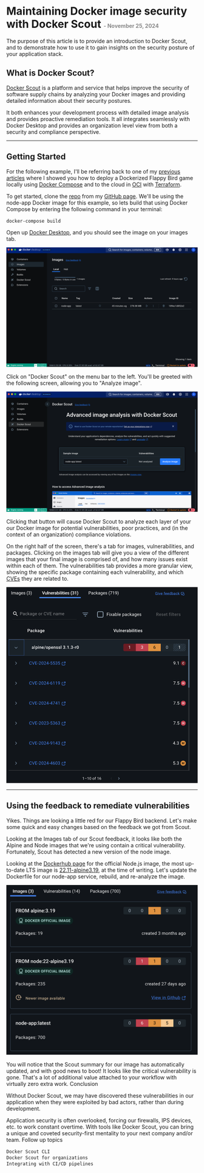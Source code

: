 # Maintaining Docker image security with Docker Scout <span style="opacity:0.5;margin:0;padding:0;font-size:14px;">- November 25, 2024</span>

The purpose of this article is to provide an introduction to Docker Scout, and to demonstrate how to use it to gain insights on the security posture of your application stack.

## What is Docker Scout?

[Docker Scout](https://docs.docker.com/scout/) is a platform and service that helps improve the security of software supply chains by analyzing your Docker images and providing detailed information about their security postures.

It both enhances your development process with detailed image analysis and provides proactive remediation tools. It all integrates seamlessly with Docker Desktop and provides an organization level view from both a security and compliance perspective.

<hr>

## Getting Started

For the following example, I'll be referring back to one of my [previous articles](/blog/?post=oracle-oci-flappy-bird) where I showed you how to deploy a Dockerized Flappy Bird game locally using [Docker Compose](https://docs.docker.com/compose/) and to the cloud in [OCI](https://www.oracle.com/cloud/) with [Terraform](https://www.terraform.io/). 

To get started, clone the [repo](https://github.com/GethosTheWalrus/game-backend-oracle-db) from my [GitHub page](https://github.com/GethosTheWalrus). We'll be using the node-app Docker image for this example, so lets build that using Docker Compose by entering the following command in your terminal:

```
docker-compose build
```

Open up [Docker Desktop](https://www.docker.com/products/docker-desktop/), and you should see the image on your images tab.

<div class="blog-content-block">
    <img src="/img/blog/1732559717461.png" />
</div>

Click on "Docker Scout" on the menu bar to the left. You'll be greeted with the following screen, allowing you to "Analyze image".

<div class="blog-content-block">
    <img src="/img/blog/1732559803602.png" />
</div>

Clicking that button will cause Docker Scout to analyze each layer of your our Docker image for potential vulnerabilities, poor practices, and (in the context of an organization) compliance violations. 

On the right half of the screen, there's a tab for images, vulnerabilities, and packages. Clicking on the images tab will give you a view of the different images that your final image is comprised of, and how many issues exist within each of them. The vulnerabilities tab provides a more granular view, showing the specific package containing each vulnerability, and which [CVEs](https://nvd.nist.gov/vuln) they are related to.

<div class="blog-content-block">
    <img src="/img/blog/1732560642085.png" />
</div>

<hr>

## Using the feedback to remediate vulnerabilities

Yikes. Things are looking a little red for our Flappy Bird backend. Let's make some quick and easy changes based on the feedback we got from Scout.

Looking at the Images tab of our Scout feedback, it looks like both the Alpine and Node images that we're using contain a critical vulnerability. Fortunately, Scout has detected a new version of the node image.

Looking at the [Dockerhub page](https://hub.docker.com/_/node) for the official Node.js image, the most up-to-date LTS image is [22.11-alpine3.19](https://github.com/nodejs/docker-node/blob/b0de582b8d4627cc9d65a89bf3af1bfcf67d2bef/22/alpine3.19/Dockerfile), at the time of writing. Let's update the Dockerfile for our node-app service, rebuild, and re-analyze the image. 

<div class="blog-content-block">
    <img src="/img/blog/1732561377709.png" />
</div>

You will notice that the Scout summary for our image has automatically updated, and with good news to boot! It looks like the critical vulnerability is gone. That's a lot of additional value attached to your workflow with virtually zero extra work.
Conclusion

Without Docker Scout, we may have discovered these vulnerabilities in our application when they were exploited by bad actors, rather than during development. 

Application security is often overlooked, forcing our firewalls, IPS devices, etc. to work constant overtime. With tools like Docker Scout, you can bring a unique and coveted security-first mentality to your next company and/or team.
Follow up topics

    Docker Scout CLI
    Docker Scout for organizations
    Integrating with CI/CD pipelines 

